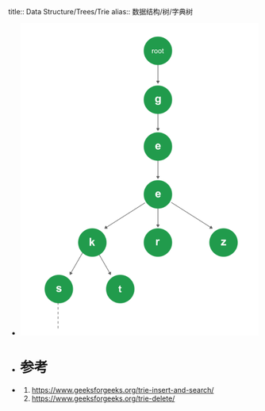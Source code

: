 title:: Data Structure/Trees/Trie
alias:: 数据结构/树/字典树

- ![image.png](../assets/image_1647920818260_0.png)
- # 参考
- 1. https://www.geeksforgeeks.org/trie-insert-and-search/
  2. https://www.geeksforgeeks.org/trie-delete/